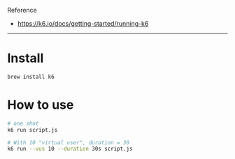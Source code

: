 
Reference
- https://k6.io/docs/getting-started/running-k6

---
# Install
```bash
brew install k6
```

# How to use

```bash
# one shot
k6 run script.js

# With 10 "virtual user", duration = 30
k6 run --vus 10 --duration 30s script.js
```

